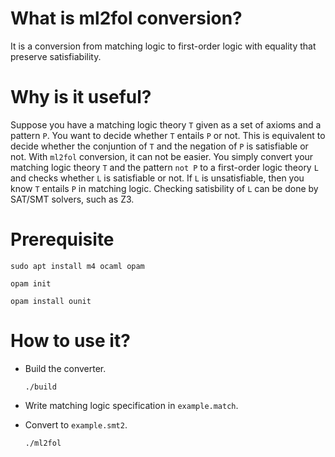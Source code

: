 # What is ml2fol conversion?

It is a conversion from matching logic to first-order logic with equality that preserve satisfiability.

# Why is it useful?

Suppose you have a matching logic theory `T` given as a set of axioms and a pattern `P`. You want to decide whether `T` entails `P` or not. This is equivalent to decide whether the conjuntion of `T` and the negation of `P` is satisfiable or not. With `ml2fol` conversion, it can not be easier. You simply convert your matching logic theory `T` and the pattern `not P` to a first-order logic theory `L` and checks whether `L` is satisfiable or not. If `L` is unsatisfiable, then you know `T` entails `P` in matching logic. Checking satisbility of `L` can be done by SAT/SMT solvers, such as Z3.

# Prerequisite

``` 
sudo apt install m4 ocaml opam 
```


``` 
opam init 
```

```
opam install ounit
```

# How to use it?

* Build the converter.

  `./build`
  
* Write matching logic specification in `example.match`.

* Convert to `example.smt2`.

  `./ml2fol`
